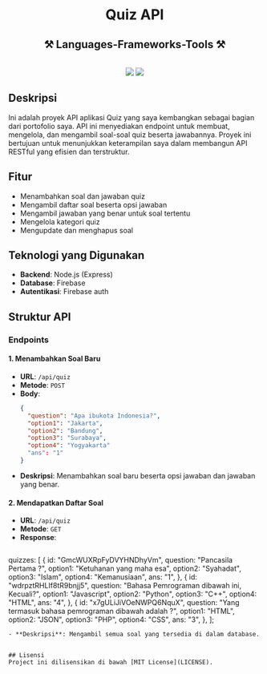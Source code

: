 <h1 align="center">Quiz API</h1>

<h2 align="center">⚒️ Languages-Frameworks-Tools ⚒️</h2>
<br/>
<div align="center">
    <img src="https://skillicons.dev/icons?i=react,html,css," />
    <img src="https://skillicons.dev/icons?i=nodejs,javascript,express,firebase,mongodb," /><br>
</div>

## Deskripsi
Ini adalah proyek API aplikasi Quiz yang saya kembangkan sebagai bagian dari portofolio saya. API ini menyediakan endpoint untuk membuat, mengelola, dan mengambil soal-soal quiz beserta jawabannya. Proyek ini bertujuan untuk menunjukkan keterampilan saya dalam membangun API RESTful yang efisien dan terstruktur.

## Fitur
- Menambahkan soal dan jawaban quiz
- Mengambil daftar soal beserta opsi jawaban
- Mengambil jawaban yang benar untuk soal tertentu
- Mengelola kategori quiz
- Mengupdate dan menghapus soal

## Teknologi yang Digunakan
- **Backend**: Node.js (Express)
- **Database**: Firebase
- **Autentikasi**: Firebase auth

## Struktur API

### Endpoints

#### 1. Menambahkan Soal Baru
- **URL**: `/api/quiz`
- **Metode**: `POST`
- **Body**: 
  ```json
  {
    "question": "Apa ibukota Indonesia?",
    "option1": "Jakarta",
    "option2": "Bandung",
    "option3": "Surabaya",
    "option4": "Yogyakarta"
    "ans": "1"
  }
  ```
- **Deskripsi**: Menambahkan soal baru beserta opsi jawaban dan jawaban yang benar.

#### 2. Mendapatkan Daftar Soal
- **URL**: `/api/quiz`
- **Metode**: `GET`
- **Response**:
  ```json
quizzes: [
  {
    id: "GmcWUXRpFyDVYHNDhyVm",
    question: "Pancasila Pertama ?",
    option1: "Ketuhanan yang maha esa",
    option2: "Syahadat",
    option3: "Islam",
    option4: "Kemanusiaan",
    ans: "1",
  },
  {
    id: "wdrpztRHLIf8tR9bnjj5",
    question: "Bahasa Pemrograman dibawah ini, Kecuali?",
    option1: "Javascript",
    option2: "Python",
    option3: "C++",
    option4: "HTML",
    ans: "4",
  },
  {
    id: "x7gULiJiVOeNWPQ6NquX",
    question: "Yang termasuk bahasa pemrograman dibawah adalah ?",
    option1: "HTML",
    option2: "JSON",
    option3: "PHP",
    option4: "CSS",
    ans: "3",
  },
];
  ```
- **Deskripsi**: Mengambil semua soal yang tersedia di dalam database.


## Lisensi
Project ini dilisensikan di bawah [MIT License](LICENSE).

